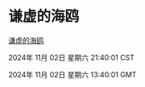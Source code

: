 # 谦虚的海鸥
[谦虚的海鸥](http://219.139.197.74:56308/qxdho/course/base/hotlink/index.php)

2024年 11月 02日 星期六 21:40:01 CST

2024年 11月 02日 星期六 13:40:01 GMT
